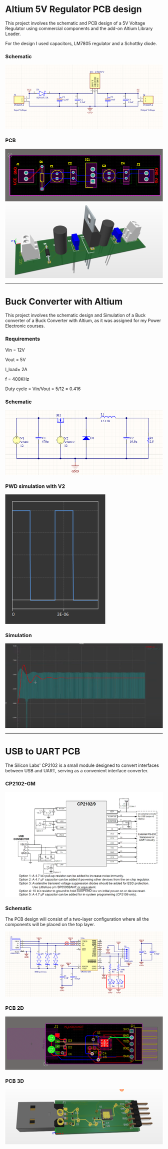 # Altium 5V Regulator PCB design

This project involves the schematic and PCB design of a 5V Voltage Regulator using commercial components and the add-on Altium Library Loader.

For the design I used capacitors, LM7805 regulator and a Schottky diode.



### Schematic

<img src="/Altium_5V_Regulator/Images/Schematic.png" >



### PCB

<img src="Altium_5V_Regulator/Images/2D_PCB.png">





<img src="Altium_5V_Regulator/Images/3D_PCB.png">



----





# Buck Converter with Altium

This project involves the schematic design and Simulation of a Buck converter of a Buck Converter with Altium, as it was assigned for my Power Electronic courses. 



### Requirements

Vin = 12V

Vout = 5V

I_load= 2A

f = 400KHz

Duty cycle = Vin/Vout = 5/12 = 0.416



### Schematic

<img src="Buck_Converter/Images/schematic.png" >



### PWD simulation with V2

<img src="Buck_Converter/Images/pwm.png" >



### Simulation

<img src="Buck_Converter/Images/simulation.png">



---





# USB to UART PCB

The Silicon Labs' CP2102 is a small module designed to convert interfaces between USB and UART, serving as a convenient interface converter.



### CP2102-GM

<img src="USB_to_UART_Altium/Images/cp21029.png" >



### Schematic

The PCB design will consist of a two-layer configuration where all the components will be placed on the top layer.



<img src="USB_to_UART_Altium/Images/schematic.png" >



### PCB 2D

<img src="USB_to_UART_Altium/Images/pcb2d.png">



### PCB 3D

<img src="USB_to_UART_Altium/Images/pcb3d.png">